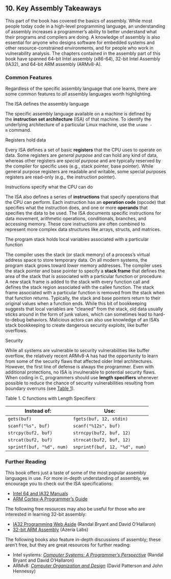 ## 10. Key Assembly Takeaways

This part of the book has covered the basics of assembly. While most people today code in a high-level programming language, an understanding of assembly increases a programmer’s ability to better understand what their programs and compilers are doing. A knowledge of assembly is also essential for anyone who designs software for embedded systems and other resource-constrained environments, and for people who work in vulnerability analysis. The chapters contained in the assembly part of this book have spanned 64-bit Intel assembly (x86-64), 32-bit Intel Assembly (IA32), and 64-bit ARM assembly (ARMv8-A).

### Common Features

Regardless of the specific assembly language that one learns, there are some common features to _all_ assembly languages worth highlighting.

The ISA defines the assembly language

The specific assembly language available on a machine is defined by the **instruction set architecture** (ISA) of that machine. To identify the underlying architecture of a particular Linux machine, use the `uname -m` command.

Registers hold data

Every ISA defines a set of basic **registers** that the CPU uses to operate on data. Some registers are _general purpose_ and can hold any kind of data, whereas other registers are _special purpose_ and are typically reserved by the compiler for specific uses (e.g., stack pointer, base pointer). While general purpose registers are readable and writable, some special purposes registers are read-only (e.g., the instruction pointer).

Instructions specify what the CPU can do

The ISA also defines a series of **instructions** that specify operations that the CPU can perform. Each instruction has an **operation code** (opcode) that specifies what the instruction does, and one or more **operands** that specifies the data to be used. The ISA documents specific instructions for data movement, arithmetic operations, conditionals, branches, and accessing memory. These core instructions are often combined to represent more complex data structures like arrays, structs, and matrices.

The program stack holds local variables associated with a particular function

The compiler uses the stack (or stack memory) of a process’s virtual address space to store temporary data. On all modern systems, the program stack grows toward _lower_ memory addresses. The compiler uses the stack pointer and base pointer to specify a **stack frame** that defines the area of the stack that is associated with a particular function or procedure. A new stack frame is added to the stack with every function call and defines the stack region associated with the callee function. The stack frame associated with a particular function is removed from the stack when that function returns. Typically, the stack and base pointers return to their original values when a function ends. While this bit of bookkeeping suggests that local variables are "cleaned" from the stack, old data usually sticks around in the form of junk values, which can sometimes lead to hard-to-debug behaviors. Malicious actors can also use knowledge of an ISA’s stack bookkeeping to create dangerous security exploits, like buffer overflows.

Security

While all systems are vulnerable to security vulnerabilities like buffer overflow, the relatively recent ARMv8-A has had the opportunity to learn from some of the security flaws that affected older Intel architectures. However, the first line of defense is always the programmer. Even with additional protections, no ISA is invulnerable to potential security flaws. When coding in C, programmers should use **length specifiers** whenever possible to reduce the chance of security vulnerabilities resulting from boundary overruns (see [Table 1](https://diveintosystems.org/book/C10-asm_takeaways/index.html#specifiersSummary)).

Table 1. C functions with Length Specifiers

|Instead of:|Use:|
|---|---|
|`gets(buf)`|`fgets(buf, 12, stdin)`|
|`scanf("%s", buf)`|`scanf("%12s", buf)`|
|`strcpy(buf2, buf)`|`strncpy(buf2, buf, 12)`|
|`strcat(buf2, buf)`|`strncat(buf2, buf, 12)`|
|`sprintf(buf, "%d", num)`|`snprintf(buf, 12, "%d", num)`|

### Further Reading

This book offers just a taste of some of the most popular assembly languages in use. For more in-depth understanding of assembly, we encourage you to check out the ISA specifications:

- [Intel 64 and IA32 Manuals](https://software.intel.com/en-us/articles/intel-sdm#architecture)
- [ARM Cortex-A Programmer’s Guide](https://developer.arm.com/docs/den0024/a/preface)

The following free resources may also be useful for those who are interested in learning 32-bit assembly:

- [IA32 Programming Web Aside](http://csapp.cs.cmu.edu/3e/waside/waside-ia32.pdf) (Randal Bryant and David O’Hallaron)
- [32-bit ARM Assembly](https://azeria-labs.com/writing-arm-assembly-part-1/) (Azeria Labs)

The following books also feature in-depth discussions of assembly; these aren’t free, but they are great resources for further reading:

- Intel systems: [_Computer Systems: A Programmer’s Perspective_](http://csapp.cs.cmu.edu/) (Randal Bryant and David O’Hallaron)
- ARMv8: [_Computer Organization and Design_](https://textbooks.elsevier.com/web/product_details.aspx?isbn=9780128017333) (David Patterson and John Hennessy)